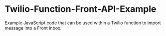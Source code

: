 # Twilio-Function-Front-API-Example
Example JavaScript code that can be used within a Twilio function to import message into a Front inbox. 
